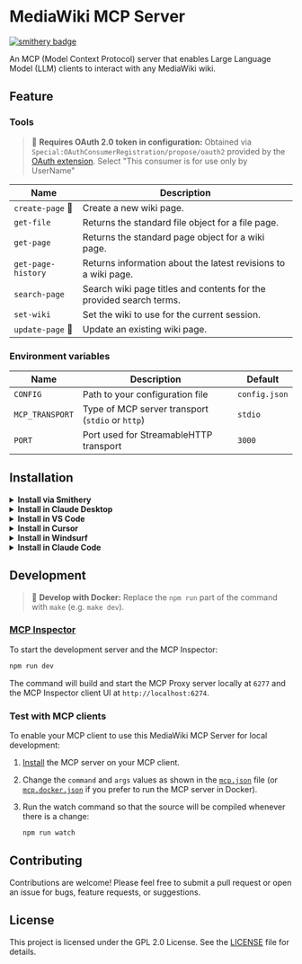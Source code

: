 # MediaWiki MCP Server
[![smithery badge](https://smithery.ai/badge/@ProfessionalWiki/mediawiki-mcp-server)](https://smithery.ai/server/@ProfessionalWiki/mediawiki-mcp-server)

An MCP (Model Context Protocol) server that enables Large Language Model (LLM) clients to interact with any MediaWiki wiki.

## Feature

### Tools

> 🔐 **Requires OAuth 2.0 token in configuration:** Obtained via `Special:OAuthConsumerRegistration/propose/oauth2` provided by the [OAuth extension](https://www.mediawiki.org/wiki/Special:MyLanguage/Extension:OAuth). Select "This consumer is for use only by UserName"

| Name | Description | 
|---|---|
| `create-page` 🔐 | Create a new wiki page. |
| `get-file` | Returns the standard file object for a file page. |
| `get-page` | Returns the standard page object for a wiki page. |
| `get-page-history` | Returns information about the latest revisions to a wiki page. |
| `search-page` | Search wiki page titles and contents for the provided search terms. |
| `set-wiki` | Set the wiki to use for the current session. |
| `update-page` 🔐 | Update an existing wiki page. |

### Environment variables
| Name | Description | Default |
|---|---|---|
| `CONFIG` | Path to your configuration file | `config.json` |
| `MCP_TRANSPORT` | Type of MCP server transport (`stdio` or `http`) | `stdio` |
| `PORT` | Port used for StreamableHTTP transport | `3000` |

## Installation

<details><summary><b>Install via Smithery</b></summary>

To install MediaWiki MCP Server for Claude Desktop automatically via [Smithery](https://smithery.ai/server/@ProfessionalWiki/mediawiki-mcp-server):

```bash
npx -y @smithery/cli install @ProfessionalWiki/mediawiki-mcp-server --client claude
```
</details>

<details>
<summary><b>Install in Claude Desktop</b></summary>

Follow the [guide](https://modelcontextprotocol.io/quickstart/user), use following configuration:

```json
{
  "mcpServers": {
    "mediawiki-mcp-server": {
      "command": "npx",
      "args": [
        "@professional-wiki/mediawiki-mcp-server@latest"
      ],
      "env": {
        "CONFIG": "path/to/config.json"
      }
    }
  }
}
```
</details>

<details><summary><b>Install in VS Code</b></summary>

[![Install in VS Code](https://img.shields.io/badge/Add%20to-VS%20Code-blue?style=for-the-badge&labelColor=%230e1116&color=%234076b5)](https://insiders.vscode.dev/redirect?url=vscode%3Amcp%2Finstall%3F%257B%2522name%2522%253A%2522mediawiki-mcp-server%2522%252C%2522command%2522%253A%2522npx%2522%252C%2522args%2522%253A%255B%2522%2540professional-wiki%252Fmediawiki-mcp-server%2540latest%2522%255D%257D)
[![Install in VS Code Insiders](https://img.shields.io/badge/Add%20to-VS%20Code%20Insiders-blue?style=for-the-badge&labelColor=%230e1116&color=%234f967e)](https://insiders.vscode.dev/redirect?url=vscode-insiders%3Amcp%2Finstall%3F%257B%2522name%2522%253A%2522mediawiki-mcp-server%2522%252C%2522command%2522%253A%2522npx%2522%252C%2522args%2522%253A%255B%2522%2540professional-wiki%252Fmediawiki-mcp-server%2540latest%2522%255D%257D)

```bash
code --add-mcp '{"name":"mediawiki-mcp-server","command":"npx","args":["@professional-wiki/mediawiki-mcp-server@latest"]}'
```
</details>

<details>
<summary><b>Install in Cursor</b></summary>

[![Install in Cursor](https://cursor.com/deeplink/mcp-install-dark.svg)](https://cursor.com/install-mcp?name=mediawiki-mcp-server&config=eyJjb21tYW5kIjoibnB4IEBwcm9mZXNzaW9uYWwtd2lraS9tZWRpYXdpa2ktbWNwLXNlcnZlckBsYXRlc3QifQ%3D%3D)

Go to `Cursor Settings` -> `MCP` -> `Add new MCP Server`. Name to your liking, use `command` type with the command `npx @professional-wiki/mediawiki-mcp-server`. You can also verify config or add command like arguments via clicking `Edit`.

```json
{
  "mcpServers": {
    "mediawiki-mcp-server": {
      "command": "npx",
      "args": [
        "@professional-wiki/mediawiki-mcp-server@latest"
      ],
      "env": {
        "CONFIG": "path/to/config.json"
      }
    }
  }
}
```
</details>

<details>
<summary><b>Install in Windsurf</b></summary>

Follow the [guide](https://docs.windsurf.com/windsurf/cascade/mcp), use following configuration:

```json
{
  "mcpServers": {
    "mediawiki-mcp-server": {
      "command": "npx",
      "args": [
        "@professional-wiki/mediawiki-mcp-server@latest"
      ],
      "env": {
        "CONFIG": "path/to/config.json"
      }
    }
  }
}
```
</details>

<details>
<summary><b>Install in Claude Code</b></summary>

Follow the [Claude Code MCP docs](https://docs.anthropic.com/en/docs/claude-code/mcp).

Run the below command, optionally with `-e` flags to specify environment variables.

    claude mcp add mediawiki-mcp-server npx @professional-wiki/mediawiki-mcp-server@latest

You should end up with something like the below in your `.claude.json` config:

```json
"mcpServers": {
  "mediawiki-mcp-server": {
    "type": "stdio",
    "command": "npx",
    "args": [
      "@professional-wiki/mediawiki-mcp-server@latest"
    ],
    "env": {
      "CONFIG": "path/to/config.json"
    }
  }
},
```
</details>

## Development

> 🐋 **Develop with Docker:** Replace the `npm run` part of the command with `make` (e.g. `make dev`).

### [MCP Inspector](https://github.com/modelcontextprotocol/inspector)

To start the development server and the MCP Inspector:
```sh
npm run dev
```

The command will build and start the MCP Proxy server locally at `6277` and the MCP Inspector client UI at `http://localhost:6274`.

### Test with MCP clients

To enable your MCP client to use this MediaWiki MCP Server for local development: 

1. [Install](#installation) the MCP server on your MCP client.
2. Change the `command` and `args` values as shown in the [`mcp.json`](mcp.json) file (or [`mcp.docker.json`](mcp.docker.json) if you prefer to run the MCP server in Docker).
3. Run the watch command so that the source will be compiled whenever there is a change:

	```sh
	npm run watch
	```

## Contributing

Contributions are welcome! Please feel free to submit a pull request or open an issue for bugs, feature requests, or suggestions.

## License

This project is licensed under the GPL 2.0 License. See the [LICENSE](LICENSE) file for details.
